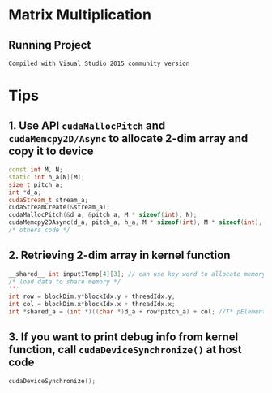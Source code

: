 # Matrix Multiplication

## Running Project
```
Compiled with Visual Studio 2015 community version
```

# Tips
## 1. Use API ```cudaMallocPitch``` and ```cudaMemcpy2D/Async``` to allocate 2-dim array and copy it to device
```cpp
const int M, N;
static int h_a[N][M];
size_t pitch_a;
int *d_a;
cudaStream_t stream_a;
cudaStreamCreate(&stream_a);
cudaMallocPitch(&d_a, &pitch_a, M * sizeof(int), N);
cudaMemcpy2DAsync(d_a, pitch_a, h_a, M * sizeof(int), M * sizeof(int), N, cudaMemcpyHostToDevice, stream_a); // or use cudaMemcpy2D()
/* others code */
```

## 2. Retrieving 2-dim array in kernel function
```cpp
__shared__ int input1Temp[4][3]; // can use key word to allocate memory dynamically: extern __shared__ shared[]
/* load data to share memory */
'''
int row = blockDim.y*blockIdx.y + threadIdx.y;
int col = blockDim.x*blockIdx.x + threadIdx.x;
int *shared_a = (int *)((char *)d_a + row*pitch_a) + col; //T* pElement = (T*)((char*)BaseAddress + Row * pitch) + Column;
```

## 3. If you want to print debug info from kernel function, call ```cudaDeviceSynchronize()``` at host code
```cpp
cudaDeviceSynchronize();
```